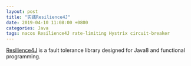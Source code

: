 ```yaml
---
layout: post
title: "实践Resilience4J"
date: 2019-04-10 11:08:00 +0800
categories: Java
tags: nacos Resilience4J rate-limiting Hystrix circuit-breaker
---
```


[Resilience4J](https://github.com/resilience4j/resilience4j) is a fault tolerance library designed for Java8 and functional programming.
